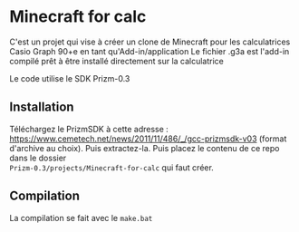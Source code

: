 # Minecraft for calc
C'est un projet qui vise à créer un clone de Minecraft pour les calculatrices Casio Graph 90+e en tant qu'Add-in/application
Le fichier .g3a est l'add-in compilé prêt à être installé directement sur la calculatrice

Le code utilise le SDK Prizm-0.3

## Installation

Téléchargez le PrizmSDK à cette adresse : https://www.cemetech.net/news/2011/11/486/_/gcc-prizmsdk-v03
(format d'archive au choix).
Puis extractez-la.
Puis placez le contenu de ce repo dans le dossier  <br/>
<code>Prizm-0.3/projects/Minecraft-for-calc</code> qui faut créer.

## Compilation

La compilation se fait avec le <code>make.bat</code>
